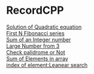 # RecordCPP
[Solution of Quadratic equation](https://github.com/IrfanKpm/RecordCPP/blob/main/quad.cpp) <br>
[First N Fibonacci series](https://github.com/IrfanKpm/RecordCPP/blob/main/fib.cpp) <br>
[Sum of an Integer number](https://github.com/IrfanKpm/RecordCPP/blob/main/intsum.cpp)<br>
[Large Number from 3 ](https://github.com/IrfanKpm/RecordCPP/blob/main/largen.cpp)<br>
[Check palidrome or Not](https://github.com/IrfanKpm/RecordCPP/blob/main/palidrome.cpp)<br>
[Sum of Elements in array](https://github.com/IrfanKpm/RecordCPP/blob/main/sumarr.cpp)<br>
[index of element:Leanear search](https://github.com/IrfanKpm/RecordCPP/blob/main/linear.cpp)<br>
